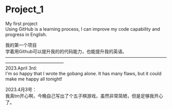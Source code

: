# Project_1
My first project  
Using GitHub is a learning process, I can improve my code capability and progress in English.  
  
我的第一个项目  
学着用Github可以提升我的的代码能力，也能提升我的英语。  
—————————————————————————————————————————————————  
2023.April 3rd:  
I'm so happy that I wrote the gobang alone. It has many flaws, but it could make me happy all tonight!

2023.4月3号：  
我真tm开心啊，今晚自己写出了个五子棋游戏，虽然非常简陋，但是足够我开心了。
